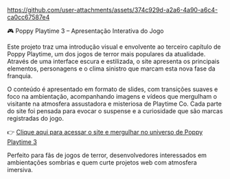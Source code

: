 https://github.com/user-attachments/assets/374c929d-a2a6-4a90-a6c4-ca0cc67587e4

🎮 Poppy Playtime 3 – Apresentação Interativa do Jogo

Este projeto traz uma introdução visual e envolvente ao terceiro capítulo de Poppy Playtime, um dos jogos de terror mais populares da atualidade. Através de uma interface escura e estilizada, o site apresenta os principais elementos, personagens e o clima sinistro que marcam esta nova fase da franquia.

O conteúdo é apresentado em formato de slides, com transições suaves e foco na ambientação, acompanhando imagens e vídeos que mergulham o visitante na atmosfera assustadora e misteriosa de Playtime Co. Cada parte do site foi pensada para evocar o suspense e a curiosidade que são marcas registradas do jogo.

👉 [Clique aqui para acessar o site e mergulhar no universo de Poppy Playtime 3](https://8-poppy-playtime.vercel.app/)

Perfeito para fãs de jogos de terror, desenvolvedores interessados em ambientações sombrias e quem curte projetos web com atmosfera imersiva.
